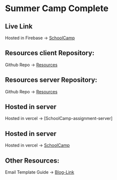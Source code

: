 

# Summer Camp Complete

## Live Link
Hosted in Firebase -> [SchoolCamp](https://summer-camp-779b1.web.app/)

## Resources client Repository:
Github Repo -> [Resources](https://github.com/programming-hero-web-course1/b712-summer-camp-client-side-AbadatHossain)

## Resources server Repository:
Github Repo -> [Resources](https://github.com/programming-hero-web-course1/b7a12-summer-camp-server_side-AbadatHossain)

## Hosted in server
Hosted in vercel -> [SchoolCamp-assignment-server]

## Hosted in server
Hosted in vercel -> [SchoolCamp](https://summer-camp-assignment-server.vercel.app)

## Other Resources:
Email Template Guide -> [Blog-Link](https://miracleio.me/snippets/use-gmail-with-nodemailer/)